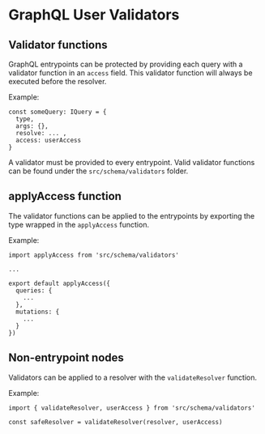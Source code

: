 # GraphQL User Validators

## Validator functions

GraphQL entrypoints can be protected by providing each query with a validator function in an `access` field. This validator function will always be executed before the resolver.

Example:
```
const someQuery: IQuery = {
  type,
  args: {},
  resolve: ... ,
  access: userAccess
}
```

A validator must be provided to every entrypoint. Valid validator functions can be found under the `src/schema/validators` folder.

## applyAccess function

The validator functions can be applied to the entrypoints by exporting the type wrapped in the `applyAccess` function.

Example:
```
import applyAccess from 'src/schema/validators'

...

export default applyAccess({
  queries: {
    ...
  },
  mutations: {
    ...
  }
})
```

## Non-entrypoint nodes

Validators can be applied to a resolver with the `validateResolver` function.

Example:
```
import { validateResolver, userAccess } from 'src/schema/validators'

const safeResolver = validateResolver(resolver, userAccess)
```
